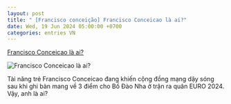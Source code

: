 ```yaml
---
layout: post
title: " [Francisco conceição] Francisco Conceicao là ai?"
date: Wed, 19 Jun 2024 05:00:00 +0700
categories: entries VN
---
```

[Francisco Conceicao là ai?](https://bongdaplus.vn/euro-cup-chau-au/francisco-conceicao-la-ai-4354242406.html)

![Francisco Conceicao là ai?](https://cdn.bongdaplus.vn/assets/Assets/Media/2024/06/19/77/conceicao.jpg)

Tài năng trẻ Francisco Conceicao đang khiến cộng đồng mạng dậy sóng sau khi ghi bàn mang về 3 điểm cho Bồ Đào Nha ở trận ra quân EURO 2024. Vậy, anh là ai?

